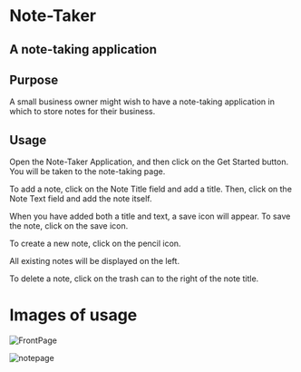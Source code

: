 # Note-Taker
## A note-taking application
## Purpose
A small business owner might wish to have a note-taking application in which to store notes for their business.

## Usage
Open the Note-Taker Application, and then click on the Get Started button. You will be taken to the note-taking page.

To add a note, click on the Note Title field and add a title. Then, click on the Note Text field and add the note itself.

When you have added both a title and text, a save icon will appear. To save the note, click on the save icon.

To create a new note, click on the pencil icon.

All existing notes will be displayed on the left.

To delete a note, click on the trash can to the right of the note title.

# Images of usage
![FrontPage](https://user-images.githubusercontent.com/52082187/95534364-da7e6300-09a2-11eb-89d0-01a2aca1e0d3.jpg)

![notepage](https://user-images.githubusercontent.com/52082187/95534372-df431700-09a2-11eb-84cf-c1b9c8d44d67.jpg)

